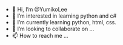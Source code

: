 - 👋 Hi, I’m @YumikoLee
- 👀 I’m interested in learning python and c#
- 🌱 I’m currently learning python, html, css.
- 💞️ I’m looking to collaborate on ...
- 📫 How to reach me ...

<!---
NicePatrick/NicePatrick is a ✨ special ✨ repository because its `README.md` (this file) appears on your GitHub profile.
You can click the Preview link to take a look at your changes.
--->
